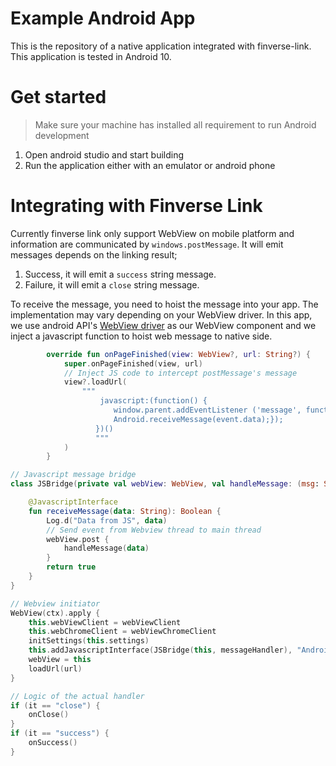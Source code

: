 # Example Android App

This is the repository of a native application integrated with finverse-link. This application is tested in Android 10.

# Get started

> Make sure your machine has installed all requirement to run Android development

1. Open android studio and start building
2. Run the application either with an emulator or android phone

# Integrating with Finverse Link

Currently finverse link only support WebView on mobile platform and information are communicated by `windows.postMessage`. It will emit messages depends on the linking result;

1. Success, it will emit a `success` string message.
2. Failure, it will emit a `close` string message.

To receive the message, you need to hoist the message into your app. The implementation may vary depending on your WebView driver. In this app, we use android API's [WebView driver](https://developer.chrome.com/docs/multidevice/webview/) as our WebView component and we inject a javascript function to hoist web message to native side.

```kotlin
        override fun onPageFinished(view: WebView?, url: String?) {
            super.onPageFinished(view, url)
            // Inject JS code to intercept postMessage's message
            view?.loadUrl(
                """
                    javascript:(function() {
                       window.parent.addEventListener ('message', function(event) {
                       Android.receiveMessage(event.data);});
                   })()
                   """
            )
        }
```

```kotlin
// Javascript message bridge
class JSBridge(private val webView: WebView, val handleMessage: (msg: String) -> Unit) {

    @JavascriptInterface
    fun receiveMessage(data: String): Boolean {
        Log.d("Data from JS", data)
        // Send event from Webview thread to main thread
        webView.post {
            handleMessage(data)
        }
        return true
    }
}
```

```kotlin
// Webview initiator
WebView(ctx).apply {
    this.webViewClient = webViewClient
    this.webChromeClient = webViewChromeClient
    initSettings(this.settings)
    this.addJavascriptInterface(JSBridge(this, messageHandler), "Android")
    webView = this
    loadUrl(url)
}
```

```kotlin
// Logic of the actual handler
if (it == "close") {
    onClose()
}
if (it == "success") {
    onSuccess()
}
```
